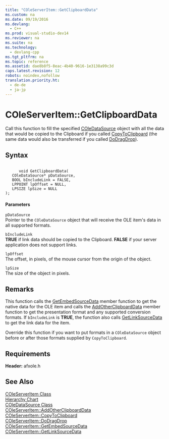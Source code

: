 ```yaml
---
title: "COleServerItem::GetClipboardData"
ms.custom: na
ms.date: 09/19/2016
ms.devlang: 
  - C++
ms.prod: visual-studio-dev14
ms.reviewer: na
ms.suite: na
ms.technology: 
  - devlang-cpp
ms.tgt_pltfrm: na
ms.topic: reference
ms.assetid: dae8b8f5-8eac-4b40-9616-1e3138a99c3d
caps.latest.revision: 12
robots: noindex,nofollow
translation.priority.ht: 
  - de-de
  - ja-jp
---
```

# COleServerItem::GetClipboardData
Call this function to fill the specified [COleDataSource](../Topic/COleDataSource%20Class.md) object with all the data that would be copied to the Clipboard if you called [CopyToClipboard](../vs140/COleServerItem--CopyToClipboard.md) (the same data would also be transferred if you called [DoDragDrop](../vs140/COleServerItem--DoDragDrop.md)).  
  
## Syntax  
  
```  
  
      void GetClipboardData(  
   COleDataSource* pDataSource,  
   BOOL bIncludeLink = FALSE,  
   LPPOINT lpOffset = NULL,  
   LPSIZE lpSize = NULL   
);  
```  
  
#### Parameters  
 `pDataSource`  
 Pointer to the `COleDataSource` object that will receive the OLE item's data in all supported formats.  
  
 `bIncludeLink`  
 **TRUE** if link data should be copied to the Clipboard. **FALSE** if your server application does not support links.  
  
 `lpOffset`  
 The offset, in pixels, of the mouse cursor from the origin of the object.  
  
 `lpSize`  
 The size of the object in pixels.  
  
## Remarks  
 This function calls the [GetEmbedSourceData](../vs140/COleServerItem--GetEmbedSourceData.md) member function to get the native data for the OLE item and calls the [AddOtherClipboardData](../vs140/COleServerItem--AddOtherClipboardData.md) member function to get the presentation format and any supported conversion formats. If `bIncludeLink` is **TRUE**, the function also calls [GetLinkSourceData](../vs140/COleServerItem--GetLinkSourceData.md) to get the link data for the item.  
  
 Override this function if you want to put formats in a `COleDataSource` object before or after those formats supplied by `CopyToClipboard`.  
  
## Requirements  
 **Header:** afxole.h  
  
## See Also  
 [COleServerItem Class](../vs140/COleServerItem-Class.md)   
 [Hierarchy Chart](../vs140/Hierarchy-Chart.md)   
 [COleDataSource Class](../Topic/COleDataSource%20Class.md)   
 [COleServerItem::AddOtherClipboardData](../vs140/COleServerItem--AddOtherClipboardData.md)   
 [COleServerItem::CopyToClipboard](../vs140/COleServerItem--CopyToClipboard.md)   
 [COleServerItem::DoDragDrop](../vs140/COleServerItem--DoDragDrop.md)   
 [COleServerItem::GetEmbedSourceData](../vs140/COleServerItem--GetEmbedSourceData.md)   
 [COleServerItem::GetLinkSourceData](../vs140/COleServerItem--GetLinkSourceData.md)